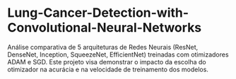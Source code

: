 # Lung-Cancer-Detection-with-Convolutional-Neural-Networks
Análise comparativa de 5 arquiteturas de Redes Neurais (ResNet, DenseNet, Inception, SqueezeNet, EfficientNet) treinadas com otimizadores ADAM e SGD. Este projeto visa demonstrar o impacto da escolha do otimizador na acurácia e na velocidade de treinamento dos modelos.
